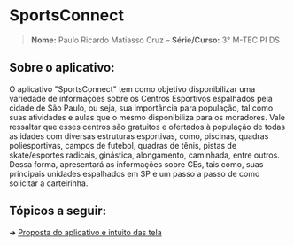 # SportsConnect

> **Nome:** Paulo Ricardo Matiasso Cruz
> – **Série/Curso:** 3° M-TEC PI DS

## Sobre o aplicativo:
O aplicativo "SportsConnect" tem como objetivo disponibilizar uma variedade de informações sobre os Centros Esportivos espalhados pela cidade de São Paulo, ou seja, sua importância para população, tal como suas atividades e aulas que o mesmo disponibiliza para os moradores. Vale ressaltar que esses centros são gratuitos e ofertados à população de todas as idades com diversas estruturas esportivas, como, piscinas, quadras poliesportivas, campos de futebol, quadras de tênis, pistas de skate/esportes radicais, ginástica, alongamento, caminhada, entre outros. Dessa forma, apresentará as informações sobre CEs, tais como, suas principais unidades espalhados em SP e um passo a passo de como solicitar a carteirinha. 

## Tópicos a seguir:

➜ [Proposta do aplicativo e intuito das tela](https://github.com/paulormcruz/SportsConnect/wiki/Explica%C3%A7%C3%A3o-sobre-o-Aplicativo)
